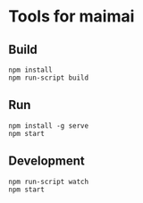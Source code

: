 Tools for maimai
====

Build
----

    npm install
    npm run-script build

Run
----

    npm install -g serve
    npm start

Development
----

    npm run-script watch
    npm start
